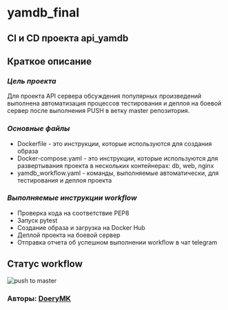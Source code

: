 # yamdb_final

## CI и CD проекта api_yamdb

## **Краткое описание**
### _Цель проекта_
Для проекта API сервера обсуждения популярных произведений выполнена автоматизация процессов тестирования и деплоя на боевой сервер после выполнения PUSH в ветку master репозитория. 

### _Основные файлы_
- Dockerfile - это инструкции, которые используются для создания образа  
- Docker-compose.yaml - это инструкции, которые используются для развертывания проекта в нескольких контейнерах: db, web, nginx  
- yamdb_workflow.yaml - команды, выполняемые автоматически, для тестирования и деплоя проекта  


### _Выполняемые инструкции workflow_
- Проверка кода на соответствие PEP8  
- Запуск pytest  
- Создание образа и загрузка на Docker Hub  
- Деплой проекта на боевой сервер  
- Отправка отчета об успешном выполнении workflow в чат telegram


## **Статус workflow**
![push to master](https://github.com/DoeryMK/yamdb_final/actions/workflows/yamdb_workflow.yml/badge.svg?event=push)



### Авторы: [DoeryMK](https://github.com/DoeryMK) 